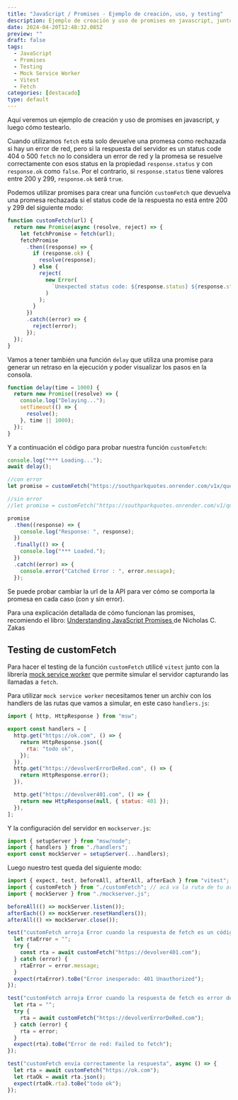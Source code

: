 ```yaml
---
title: "JavaScript / Promises - Ejemplo de creación, uso, y testing"
description: Ejemplo de creación y uso de promises en javascript, junto con el testing correspondiente.
date: 2024-04-20T12:48:32.085Z
preview: ""
draft: false
tags:
  - JavaScript
  - Promises
  - Testing
  - Mock Service Worker
  - Vitest
  - Fetch
categories: [destacado]
type: default
---
```


Aquí veremos un ejemplo de creación y uso de promises en javascript, y luego cómo testearlo.

Cuando utilizamos `fetch` esta solo devuelve una promesa como rechazada si hay un error de red, pero si la respuesta del servidor es un status code 404 o 500 `fetch` no lo considera un error de red y la promesa se resuelve correctamente con esos status en la propiedad `response.status` y con `response.ok` como `false`. Por el contrario, si `response.status` tiene valores entre 200 y 299, `response.ok` será `true`.

Podemos utilizar promises para crear una función `customFetch` que devuelva una promesa rechazada si el status code de la respuesta no está entre 200 y 299 del siguiente modo:

```javascript
function customFetch(url) {
  return new Promise(async (resolve, reject) => {
    let fetchPromise = fetch(url);
    fetchPromise
      .then((response) => {
        if (response.ok) {
          resolve(response);
        } else {
          reject(
            new Error(
              `Unexpected status code: ${response.status} ${response.statusText}`
            )
          );
        }
      })
      .catch((error) => {
        reject(error);
      });
  });
}
```

Vamos a tener también una función `delay` que utiliza una promise para generar un retraso en la ejecución y poder visualizar los pasos en la consola.

```javascript
function delay(time = 1000) {
  return new Promise((resolve) => {
    console.log("Delaying...");
    setTimeout(() => {
      resolve();
    }, time || 1000);
  });
}
```

Y a continuación el código para probar nuestra función `customFetch`:

```javascript
console.log("*** Loading...");
await delay();

//con error
let promise = customFetch("https://southparkquotes.onrender.com/v1x/quotes");

//sin error
//let promise = customFetch("https://southparkquotes.onrender.com/v1/quotes");

promise
  .then((response) => {
    console.log("Response: ", response);
  })
  .finally(() => {
    console.log("*** Loaded.");
  })
  .catch((error) => {
    console.error("Catched Error : ", error.message);
  });
```

Se puede probar cambiar la url de la API para ver cómo se comporta la promesa en cada caso (con y sin error).

Para una explicación detallada de cómo funcionan las promises, recomiendo el libro: [Understanding JavaScript Promises ](https://leanpub.com/understanding-javascript-promises) de Nicholas C. Zakas

## Testing de customFetch

Para hacer el testing de la función `customFetch` utilicé `vitest` junto con la librería [mock service worker](https://mswjs.io/) que permite simular el servidor capturando las llamadas a `fetch`.

Para utilizar `mock service worker` necesitamos tener un archiv con los handlers de las rutas que vamos a simular, en este caso `handlers.js`:

```javascript
import { http, HttpResponse } from "msw";

export const handlers = [
  http.get("https://ok.com", () => {
    return HttpResponse.json({
      rta: "todo ok",
    });
  }),
  http.get("https://devolverErrorDeRed.com", () => {
    return HttpResponse.error();
  }),

  http.get("https://devolver401.com", () => {
    return new HttpResponse(null, { status: 401 });
  }),
];
```

Y la configuración del servidor en `mockserver.js`:

```javascript
import { setupServer } from "msw/node";
import { handlers } from "./handlers";
export const mockServer = setupServer(...handlers);
```

Luego nuestro test queda del siguiente modo:

```javascript
import { expect, test, beforeAll, afterAll, afterEach } from "vitest";
import { customFetch } from "./customFetch"; // acá va la ruta de tu archivo customFetch.js
import { mockServer } from "./mockserver.js";

beforeAll(() => mockServer.listen());
afterEach(() => mockServer.resetHandlers());
afterAll(() => mockServer.close());

test("customFetch arroja Error cuando la respuesta de fetch es un código que no es 200-299", async () => {
  let rtaError = "";
  try {
    const rta = await customFetch("https://devolver401.com");
  } catch (error) {
    rtaError = error.message;
  }
  expect(rtaError).toBe("Error inesperado: 401 Unauthorized");
});

test("customFetch arroja Error cuando la respuesta de fetch es error de red", async () => {
  let rta = "";
  try {
    rta = await customFetch("https://devolverErrorDeRed.com");
  } catch (error) {
    rta = error;
  }
  expect(rta).toBe("Error de red: Failed to fetch");
});

test("customFetch envía correctamente la respuesta", async () => {
  let rta = await customFetch("https://ok.com");
  let rtaOk = await rta.json();
  expect(rtaOk.rta).toBe("todo ok");
});
```
